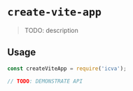 # `create-vite-app`

> TODO: description

## Usage

```js
const createViteApp = require('icva');

// TODO: DEMONSTRATE API
```
